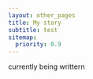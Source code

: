 ```yaml
---
layout: other_pages
title: My story
subtitle: test
sitemap:
  priority: 0.9
---
```


currently being writtern
